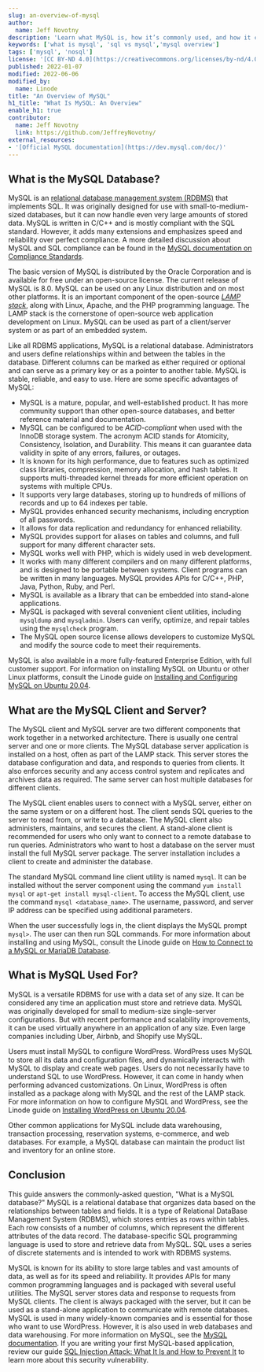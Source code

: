```yaml
---
slug: an-overview-of-mysql
author:
  name: Jeff Novotny
description: 'Learn what MySQL is, how it’s commonly used, and how it compares to other databases.'
keywords: ['what is mysql', 'sql vs mysql','mysql overview']
tags: ['mysql', 'nosql']
license: '[CC BY-ND 4.0](https://creativecommons.org/licenses/by-nd/4.0)'
published: 2022-01-07
modified: 2022-06-06
modified_by:
  name: Linode
title: "An Overview of MySQL"
h1_title: "What Is MySQL: An Overview"
enable_h1: true
contributor:
  name: Jeff Novotny
  link: https://github.com/JeffreyNovotny/
external_resources:
- '[Official MySQL documentation](https://dev.mysql.com/doc/)'
---
```


## What is the MySQL Database?

MySQL is an [relational database management system (RDBMS)](/docs/guides/relational-database-overview/) that implements SQL. It was originally designed for use with small-to-medium-sized databases, but it can now handle even very large amounts of stored data. MySQL is written in C/C++ and is mostly compliant with the SQL standard. However, it adds many extensions and emphasizes speed and reliability over perfect compliance. A more detailed discussion about MySQL and SQL compliance can be found in the [MySQL documentation on Compliance Standards](https://dev.mysql.com/doc/refman/8.0/en/compatibility.html).

The basic version of MySQL is distributed by the Oracle Corporation and is available for free under an open-source license. The current release of MySQL is 8.0. MySQL can be used on any Linux distribution and on most other platforms. It is an important component of the open-source [*LAMP stack*](/docs/guides/how-to-install-a-lamp-stack-on-ubuntu-20-04/), along with Linux, Apache, and the PHP programming language. The LAMP stack is the cornerstone of open-source web application development on Linux. MySQL can be used as part of a client/server system or as part of an embedded system.

Like all RDBMS applications, MySQL is a relational database. Administrators and users define relationships within and between the tables in the database. Different columns can be marked as either required or optional and can serve as a primary key or as a pointer to another table. MySQL is stable, reliable, and easy to use. Here are some specific advantages of MySQL:

- MySQL is a mature, popular, and well-established product. It has more community support than other open-source databases, and better reference material and documentation.
- MySQL can be configured to be *ACID-compliant* when used with the InnoDB storage system. The acronym ACID stands for Atomicity, Consistency, Isolation, and Durability. This means it can guarantee data validity in spite of any errors, failures, or outages.
- It is known for its high performance, due to features such as optimized class libraries, compression, memory allocation, and hash tables. It supports multi-threaded kernel threads for more efficient operation on systems with multiple CPUs.
- It supports very large databases, storing up to hundreds of millions of records and up to 64 indexes per table.
- MySQL provides enhanced security mechanisms, including encryption of all passwords.
- It allows for data replication and redundancy for enhanced reliability.
- MySQL provides support for aliases on tables and columns, and full support for many different character sets.
- MySQL works well with PHP, which is widely used in web development.
- It works with many different compilers and on many different platforms, and is designed to be portable between systems. Client programs can be written in many languages. MySQL provides APIs for C/C++, PHP, Java, Python, Ruby, and Perl.
- MySQL is available as a library that can be embedded into stand-alone applications.
- MySQL is packaged with several convenient client utilities, including `mysqldump` and `mysqladmin`. Users can verify, optimize, and repair tables using the `mysqlcheck` program.
- The MySQL open source license allows developers to customize MySQL and modify the source code to meet their requirements.

MySQL is also available in a more fully-featured Enterprise Edition, with full customer support. For information on installing MySQL on Ubuntu or other Linux platforms, consult the Linode guide on [Installing and Configuring MySQL on Ubuntu 20.04](/docs/guides/installing-and-configuring-mysql-on-ubuntu-2004/).

## What are the MySQL Client and Server?

The MySQL client and MySQL server are two different components that work together in a networked architecture. There is usually one central server and one or more clients. The MySQL database server application is installed on a host, often as part of the LAMP stack. This server stores the database configuration and data, and responds to queries from clients. It also enforces security and any access control system and replicates and archives data as required. The same server can host multiple databases for different clients.

The MySQL client enables users to connect with a MySQL server, either on the same system or on a different host. The client sends SQL queries to the server to read from, or write to a database. The MySQL client also administers, maintains, and secures the client. A stand-alone client is recommended for users who only want to connect to a remote database to run queries. Administrators who want to host a database on the server must install the full MySQL server package. The server installation includes a client to create and administer the database.

The standard MySQL command line client utility is named `mysql`. It can be installed without the server component using the command `yum install mysql` or `apt-get install mysql-client`. To access the MySQL client, use the command `mysql <database_name>`. The username, password, and server IP address can be specified using additional parameters.

When the user successfully logs in, the client displays the MySQL prompt `mysql>`. The user can then run SQL commands. For more information about installing and using MySQL, consult the Linode guide on [How to Connect to a MySQL or MariaDB Database](/docs/guides/mysql-command-line-client/).

## What is MySQL Used For?

MySQL is a versatile RDBMS for use with a data set of any size. It can be considered any time an application must store and retrieve data. MySQL was originally developed for small to medium-size single-server configurations. But with recent performance and scalability improvements, it can be used virtually anywhere in an application of any size. Even large companies including Uber, Airbnb, and Shopify use MySQL.

Users must install MySQL to configure WordPress. WordPress uses MySQL to store all its data and configuration files, and dynamically interacts with MySQL to display and create web pages. Users do not necessarily have to understand SQL to use WordPress. However, it can come in handy when performing advanced customizations. On Linux, WordPress is often installed as a package along with MySQL and the rest of the LAMP stack. For more information on how to configure MySQL and WordPress, see the Linode guide on [Installing WordPress on Ubuntu 20.04](/docs/guides/how-to-install-wordpress-ubuntu-2004/).

Other common applications for MySQL include data warehousing, transaction processing, reservation systems, e-commerce, and web databases. For example, a MySQL database can maintain the product list and inventory for an online store.

## Conclusion

This guide answers the commonly-asked question, "What is a MySQL database?" MySQL is a relational database that organizes data based on the relationships between tables and fields. It is a type of Relational DataBase Management System (RDBMS), which stores entries as rows within tables. Each row consists of a number of columns, which represent the different attributes of the data record. The database-specific SQL programming language is used to store and retrieve data from MySQL. SQL uses a series of discrete statements and is intended to work with RDBMS systems.

MySQL is known for its ability to store large tables and vast amounts of data, as well as for its speed and reliability. It provides APIs for many common programming languages and is packaged with several useful utilities. The MySQL server stores data and response to requests from MySQL clients. The client is always packaged with the server, but it can be used as a stand-alone application to communicate with remote databases. MySQL is used in many widely-known companies and is essential for those who want to use WordPress. However, it is also used in web databases and data warehousing. For more information on MySQL, see the [MySQL documentation](https://dev.mysql.com/doc/). If you are writing your first MySQL-based application, review our guide [SQL Injection Attack: What It Is and How to Prevent It](/docs/guides/sql-injection-attack/) to learn more about this security vulnerability.
